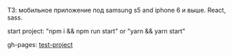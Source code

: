ТЗ: мобильное приложение под samsung s5 and iphone 6 и выше. React, sass.

start project: "npm i && npm run start" or "yarn && yarn start"

 gh-pages: [test-project](https://dmitruvasilev.github.io/test_for_Hyper_Quant/)
